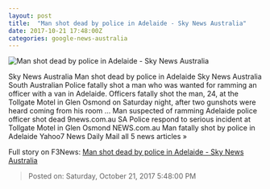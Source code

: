 ```yaml
---
layout: post
title:  "Man shot dead by police in Adelaide - Sky News Australia"
date: 2017-10-21 17:48:00Z
categories: google-news-australia
---
```


![Man shot dead by police in Adelaide - Sky News Australia](http://www.skynews.com.au/content/dam/skynews/news/top-stories/2017/10/22/skynews_1120533707.jpg/_jcr_content/renditions/skynews.img.1200.1006.jpeg)

Sky News Australia Man shot dead by police in Adelaide Sky News Australia South Australian Police fatally shot a man who was wanted for ramming an officer with a van in Adelaide. Officers fatally shot the man, 24, at the Tollgate Motel in Glen Osmond on Saturday night, after two gunshots were heard coming from his room ... Man suspected of ramming Adelaide police officer shot dead 9news.com.au SA Police respond to serious incident at Tollgate Motel in Glen Osmond NEWS.com.au Man fatally shot by police in Adelaide Yahoo7 News Daily Mail all 5 news articles »


Full story on F3News: [Man shot dead by police in Adelaide - Sky News Australia](http://www.f3nws.com/n/ZcFVx)

> Posted on: Saturday, October 21, 2017 5:48:00 PM
